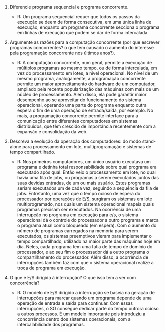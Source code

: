 1. Diferencie programa sequencial e programa concorrente.
   - R: Um programa sequencial requer que todos os passos da execução se deem de forma consecutiva, em uma única linha de execução, enquanto um programa concorrente secciona o programa em linhas de execução que podem se dar de forma intercalada.

2. Argumente as razões para a computação concorrente (por que escrever programas concorrentes? o que tem causado o aumento do interesse pela programação concorrente nos últimos anos?).
    - R: A computação concorrente, num geral, permite a execução de múltiplos programas ao mesmo tempo, ou de forma intercalada, em vez do processamento em lotes, a nível operacional. No nível de um mesmo programa, analogamente, a programação concorrente permite um maior aproveitamento do hardware de um computador, ampliado pela recente popularização das máquinas com mais de um núcleo de processamento. Além disso, ela pode garantir maior desempenho ao se aproveitar do funcionamento do sistema operacional, operando uma parte do programa enquanto outra espera o fim de uma operação de entrada/saída, por exemplo. No mais, a programação concorrente permite interface para a comunicação entre diferentes computadores em sistemas distribuídos, que têm crescido de importância recentemente com a expansão e consolidação da web.

3. Descreva a evolução da operação dos computadores: do modo stand-alone para processamento em lote, multiprogramação e sistemas de tempo compartilhado.
    - R: Nos primeiros computadores, um único usuário executava um programa e detinha total responsabilidade sobre qual programa era executado após qual. Então veio o processamento em lote, no qual havia uma fila de jobs, ou programas a serem executados juntos das suas devidas entradas, de um ou mais usuário. Estes programas seriam executados um de cada vez, seguindo a sequência da fila de jobs. Entretanto, uma vez que o tempo ocioso de espera do processador por operações de E/S, surgiram os sistemas em lote multiprogramado, nos quais um sistema operacional mapeia quais programas precisam ser executados. Na ocorrência de uma interrupção no programa em execução para e/s, o sistema operacional dá o controle do processador a outro programa e marca o programa atual como bloqueado (em espera). Com o aumento do número de programas carregados na memória para serem executados, os sistemas preemptivos vieram para implementar o tempo compartilhado, utilizado na maior parte das máquinas hoje em dia. Neles, cada programa tem uma fatia de tempo de domínio do processador, e ao seu fim o processador dá a outro programa o compartilhamento do processador. Além disso, a ocorrência de interrupções também faz com que o sistema operacional realize a troca de programa em execução.

4. O que é E/S dirigida à interrupção? O que isso tem a ver com concorrência?
    - R: O modelo de E/S dirigido a interrupção se baseia na geração de interrupções para marcar quando um programa depende de uma operação de entrada e saída para continuar. Com essas interrupções, o SO consegue dedicar parte do tempo outrora ocioso a outros processos. É um modelo importante pois introduziu a concorrência dentro dos sistemas operacionais, com a intercalabilidade dos programas.